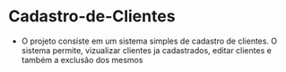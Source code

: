 # Cadastro-de-Clientes

* O projeto consiste em um sistema simples de cadastro de clientes. 
O sistema permite, vizualizar clientes ja cadastrados, editar clientes e também a exclusão dos mesmos
